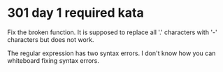 # 301 day 1 required kata
Fix the broken function. It is supposed to replace all '.' characters with '-' characters but does not work.

The regular expression has two syntax errors. I don't know how you can whiteboard fixing syntax errors.